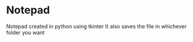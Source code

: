 # Notepad
Notepad created in python using tkinter
It also saves the file in whichever folder you want
